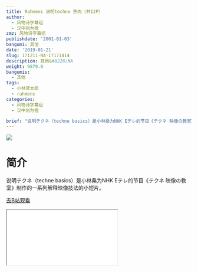 ```yaml
---
title: Rahmens 说明techne 熟肉（共12P）
author:
  - 风物诗字幕组
  - 汉中则为橙
zmz: 风物诗字幕组
publishdate: '2001-01-03'
bangumi: 其他
date: '2019-01-21'
slug: 171211-NA-17171414
description: 其他&#8226;NA
weight: 9879.0
bangumis:
  - 其他
tags:
  - 小林贤太郎
  - rahmens
categories:
  - 风物诗字幕组
  - 汉中则为橙

brief: "说明テクネ（techne basics）是小林桑为NHK Eテレ的节目《テクネ 映像の教室》制作的一系列解释映像技法的小短片。"
---
```

![](https://i.imgur.com/VWx7lId.jpg)
# 简介  
说明テクネ（techne basics）是小林桑为NHK Eテレ的节目《テクネ 映像の教室》制作的一系列解释映像技法的小短片。  

[去B站观看](https://www.bilibili.com/video/av17171414/)
<div class ="resp-container"><iframe class="testiframe" src="//player.bilibili.com/player.html?aid=17171414"", scrolling="no", allowfullscreen="true" > </iframe></div> 
